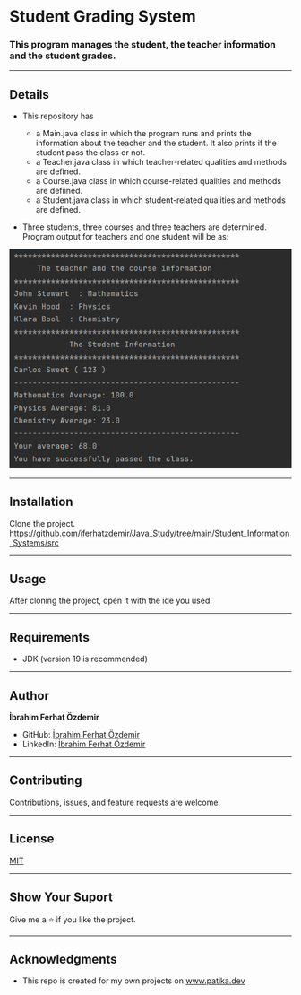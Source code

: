 # Student Grading System

### This program manages the student, the teacher information and the student grades.

---

## Details
* This repository has
    * a Main.java class in which the program runs and prints the information
      about the teacher and the student. It also prints if the student pass the
      class or not.
    * a Teacher.java class in which teacher-related qualities and
      methods are defined.
    * a Course.java class in which course-related qualities and
      methods are defiined.
    * a Student.java class in which student-related qualities and
      methods are defined.

* Three students, three courses and three teachers are determined.
  Program output for teachers and one student will be as:

![img.png](img.png)

---






## Installation
Clone the project.
https://github.com/iferhatzdemir/Java_Study/tree/main/Student_Information_Systems/src

---

## Usage
After cloning the project, open it with the ide you used.

---

## Requirements
* JDK (version 19 is recommended)

---

## Author
**İbrahim Ferhat Özdemir**

* GitHub: [İbrahim Ferhat Özdemir](https://github.com/iferhatzdemir)
* LinkedIn: [İbrahim Ferhat Özdemir](https://www.linkedin.com/in/ibrahim-ferhat-%C3%B6zdemir-4304b4139/
  )
---

## Contributing
Contributions, issues, and feature requests are welcome.

---

## License

[MIT](https://choosealicense.com/licenses/mit/)

---

## Show Your Suport
Give me a &#11088; if you like the project.

---

## Acknowledgments
* This repo is created for my own projects on www.patika.dev